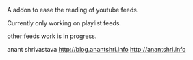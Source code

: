 A addon to ease the reading of youtube feeds.

Currently only working on playlist feeds.

other feeds work is in progress.


anant shrivastava
http://blog.anantshri.info
http://anantshri.info